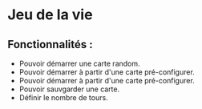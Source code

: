 # Jeu de la vie

## Fonctionnalités :

- Pouvoir démarrer une carte random.
- Pouvoir démarrer à partir d'une carte pré-configurer.
- Pouvoir démarrer à partir d'une carte pré-configurer.
- Pouvoir sauvgarder une carte.
- Définir le nombre de tours.
